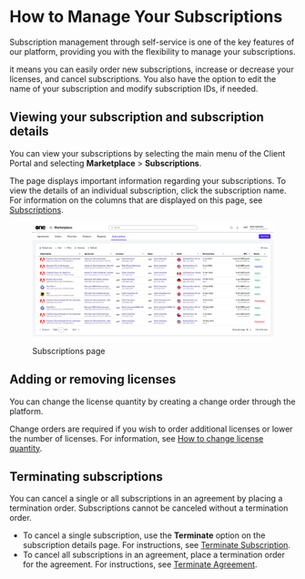 # How to Manage Your Subscriptions

Subscription management through self-service is one of the key features of our platform, providing you with the flexibility to manage your subscriptions.&#x20;

it means you can easily order new subscriptions, increase or decrease your licenses, and cancel subscriptions. You also have the option to edit the name of your subscription and modify subscription IDs, if needed.

## Viewing your subscription and subscription details

You can view your subscriptions by selecting the main menu of the Client Portal and selecting **Marketplace** > **Subscriptions**.&#x20;

The page displays important information regarding your subscriptions. To view the details of an individual subscription, click the subscription name. For information on the columns that are displayed on this page, see [Subscriptions](../../../modules-and-features/marketplace/subscriptions/).

<figure><img src="../../../.gitbook/assets/image (904).png" alt=""><figcaption><p>Subscriptions page</p></figcaption></figure>

## Adding or removing licenses

You can change the license quantity by creating a change order through the platform.&#x20;

Change orders are required if you wish to order additional licenses or lower the number of licenses. For information, see [How to change license quantity](adjust-subscription-quantity.md).

## Terminating subscriptions

You can cancel a single or all subscriptions in an agreement by placing a termination order. Subscriptions cannot be canceled without a termination order.

* To cancel a single subscription, use the **Terminate** option on the subscription details page. For instructions, see [Terminate Subscription](../../../modules-and-features/marketplace/subscriptions/terminate-a-subscription.md).
* To cancel all subscriptions in an agreement, place a termination order for the agreement. For instructions, see [Terminate Agreement](../../../modules-and-features/marketplace/agreements/terminate-agreements.md).
